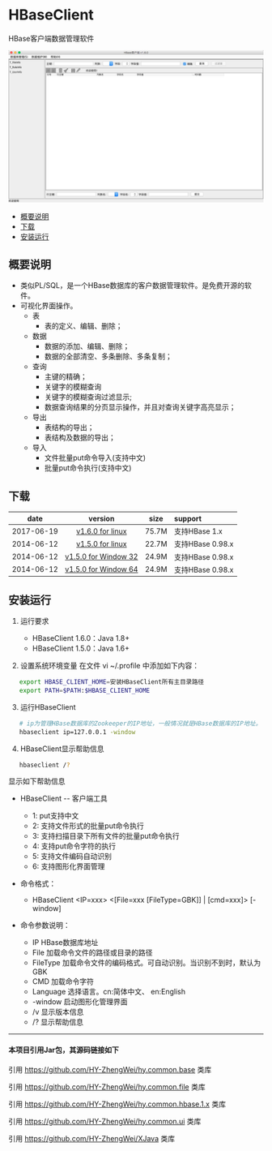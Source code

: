 # HBaseClient
HBase客户端数据管理软件


![image](images/HBaseClient_Main.png)

* [概要说明](#概要说明)
* [下载](#下载)
* [安装运行](#安装运行)



概要说明
------
* 类似PL/SQL，是一个HBase数据库的客户数据管理软件。是免费开源的软件。
* 可视化界面操作。
	* 表
		* 表的定义、编辑、删除；
	* 数据
		* 数据的添加、编辑、删除；
		* 数据的全部清空、多条删除、多条复制；
	* 查询
		* 主键的精确；
		* 关键字的模糊查询
		* 关键字的模糊查询过滤显示;
		* 数据查询结果的分页显示操作，并且对查询关键字高亮显示；
	* 导出
		* 表结构的导出；
		* 表结构及数据的导出；
	* 导入
		* 文件批量put命令导入(支持中文)
		* 批量put命令执行(支持中文)



下载
------
| date | version | size | support |
|:----------:|:------:|:------:|:-------- |
| 2017-06-19 | [v1.6.0 for linux](发布版本/v1.6/HBaseClient_1.6.tar.gz)     | 75.7M | 支持HBase 1.x |
| 2014-06-12 | [v1.5.0 for linux](发布版本/v1.5/HBaseClient_1.5.tar.gz)     | 22.7M | 支持HBase 0.98.x |
| 2014-06-12 | [v1.5.0 for Window 32](发布版本/v1.5/HBaseClient_1.5_32.exe) | 24.9M | 支持HBase 0.98.x |
| 2014-06-12 | [v1.5.0 for Window 64](发布版本/v1.5/HBaseClient_1.5_64.exe) | 24.9M | 支持HBase 0.98.x |



安装运行
------
1. 运行要求
   * HBaseClient 1.6.0：Java 1.8+
   * HBaseClient 1.5.0：Java 1.6+
   
2. 设置系统环境变量
   在文件 vi ~/.profile 中添加如下内容：
```sh
   export HBASE_CLIENT_HOME=安装HBaseClient所有主目录路径
   export PATH=$PATH:$HBASE_CLIENT_HOME
```

3. 运行HBaseClient
```sh
   # ip为管理HBase数据库的Zookeeper的IP地址，一般情况就是HBase数据库的IP地址。
   hbaseclient ip=127.0.0.1 -window
```

4. HBaseClient显示帮助信息
```sh
   hbaseclient /?
```
显示如下帮助信息
* HBaseClient -- 客户端工具
	* 1: put支持中文
	* 2: 支持文件形式的批量put命令执行
	* 3: 支持扫描目录下所有文件的批量put命令执行
	* 4: 支持put命令字符的执行
	* 5: 支持文件编码自动识别
	* 6: 支持图形化界面管理

* 命令格式：
	* HBaseClient <IP=xxx> <[File=xxx [FileType=GBK]] | [cmd=xxx]> [-window]

* 命令参数说明：
	* IP         HBase数据库地址
	* File       加载命令文件的路径或目录的路径
	* FileType   加载命令文件的编码格式。可自动识别。当识别不到时，默认为GBK
	* CMD        加载命令字符
	* Language   选择语言。cn:简体中文、 en:English
	* -window    启动图形化管理界面
	* /v         显示版本信息
	* /?         显示帮助信息


---
#### 本项目引用Jar包，其源码链接如下
引用 https://github.com/HY-ZhengWei/hy.common.base 类库

引用 https://github.com/HY-ZhengWei/hy.common.file 类库

引用 https://github.com/HY-ZhengWei/hy.common.hbase.1.x 类库

引用 https://github.com/HY-ZhengWei/hy.common.ui 类库

引用 https://github.com/HY-ZhengWei/XJava 类库